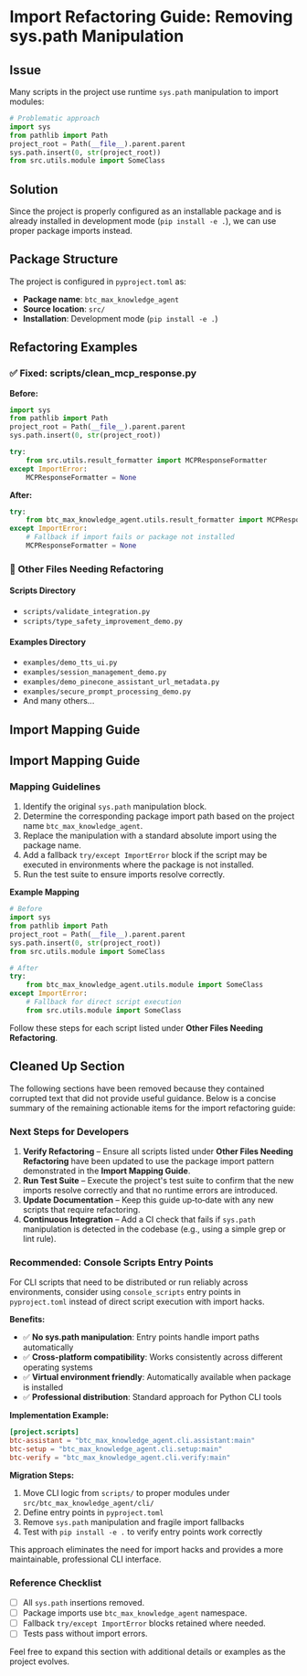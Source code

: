 # Import Refactoring Guide: Removing sys.path Manipulation

## Issue
Many scripts in the project use runtime `sys.path` manipulation to import modules:

```python
# Problematic approach
import sys
from pathlib import Path
project_root = Path(__file__).parent.parent
sys.path.insert(0, str(project_root))
from src.utils.module import SomeClass
```

## Solution
Since the project is properly configured as an installable package and is already installed in development mode (`pip install -e .`), we can use proper package imports instead.

## Package Structure
The project is configured in `pyproject.toml` as:
- **Package name**: `btc_max_knowledge_agent`
- **Source location**: `src/`
- **Installation**: Development mode (`pip install -e .`)

## Refactoring Examples

### ✅ Fixed: scripts/clean_mcp_response.py

**Before:**
```python
import sys
from pathlib import Path
project_root = Path(__file__).parent.parent
sys.path.insert(0, str(project_root))

try:
    from src.utils.result_formatter import MCPResponseFormatter
except ImportError:
    MCPResponseFormatter = None
```

**After:**
```python
try:
    from btc_max_knowledge_agent.utils.result_formatter import MCPResponseFormatter
except ImportError:
    # Fallback if import fails or package not installed
    MCPResponseFormatter = None
```

### 🔧 Other Files Needing Refactoring

#### Scripts Directory
- `scripts/validate_integration.py`
- `scripts/type_safety_improvement_demo.py`

#### Examples Directory
- `examples/demo_tts_ui.py`
- `examples/session_management_demo.py`
- `examples/demo_pinecone_assistant_url_metadata.py`
- `examples/secure_prompt_processing_demo.py`
- And many others...

## Import Mapping Guide

## Import Mapping Guide

### Mapping Guidelines
1. Identify the original `sys.path` manipulation block.
2. Determine the corresponding package import path based on the project name `btc_max_knowledge_agent`.
3. Replace the manipulation with a standard absolute import using the package name.
4. Add a fallback `try/except ImportError` block if the script may be executed in environments where the package is not installed.
5. Run the test suite to ensure imports resolve correctly.

**Example Mapping**

```python
# Before
import sys
from pathlib import Path
project_root = Path(__file__).parent.parent
sys.path.insert(0, str(project_root))
from src.utils.module import SomeClass
```

```python
# After
try:
    from btc_max_knowledge_agent.utils.module import SomeClass
except ImportError:
    # Fallback for direct script execution
    from src.utils.module import SomeClass
```

Follow these steps for each script listed under **Other Files Needing Refactoring**.
## Cleaned Up Section

The following sections have been removed because they contained corrupted text that did not provide useful guidance. Below is a concise summary of the remaining actionable items for the import refactoring guide:

### Next Steps for Developers
1. **Verify Refactoring** – Ensure all scripts listed under **Other Files Needing Refactoring** have been updated to use the package import pattern demonstrated in the **Import Mapping Guide**.
2. **Run Test Suite** – Execute the project's test suite to confirm that the new imports resolve correctly and that no runtime errors are introduced.
3. **Update Documentation** – Keep this guide up‑to‑date with any new scripts that require refactoring.
4. **Continuous Integration** – Add a CI check that fails if `sys.path` manipulation is detected in the codebase (e.g., using a simple grep or lint rule).

### Recommended: Console Scripts Entry Points

For CLI scripts that need to be distributed or run reliably across environments, consider using `console_scripts` entry points in `pyproject.toml` instead of direct script execution with import hacks.

**Benefits:**
- ✅ **No sys.path manipulation**: Entry points handle import paths automatically
- ✅ **Cross-platform compatibility**: Works consistently across different operating systems
- ✅ **Virtual environment friendly**: Automatically available when package is installed
- ✅ **Professional distribution**: Standard approach for Python CLI tools

**Implementation Example:**
```toml
[project.scripts]
btc-assistant = "btc_max_knowledge_agent.cli.assistant:main"
btc-setup = "btc_max_knowledge_agent.cli.setup:main"
btc-verify = "btc_max_knowledge_agent.cli.verify:main"
```

**Migration Steps:**
1. Move CLI logic from `scripts/` to proper modules under `src/btc_max_knowledge_agent/cli/`
2. Define entry points in `pyproject.toml`
3. Remove `sys.path` manipulation and fragile import fallbacks
4. Test with `pip install -e .` to verify entry points work correctly

This approach eliminates the need for import hacks and provides a more maintainable, professional CLI interface.

### Reference Checklist
- [ ] All `sys.path` insertions removed.
- [ ] Package imports use `btc_max_knowledge_agent` namespace.
- [ ] Fallback `try/except ImportError` blocks retained where needed.
- [ ] Tests pass without import errors.

Feel free to expand this section with additional details or examples as the project evolves.
